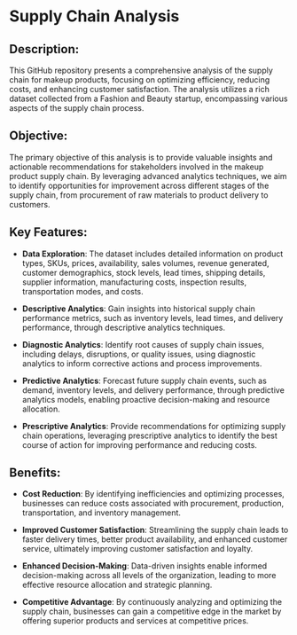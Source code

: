 # Supply Chain Analysis

## Description:
This GitHub repository presents a comprehensive analysis of the supply chain for makeup products, focusing on optimizing efficiency, reducing costs, and enhancing customer satisfaction. The analysis utilizes a rich dataset collected from a Fashion and Beauty startup, encompassing various aspects of the supply chain process.

## Objective:
The primary objective of this analysis is to provide valuable insights and actionable recommendations for stakeholders involved in the makeup product supply chain. By leveraging advanced analytics techniques, we aim to identify opportunities for improvement across different stages of the supply chain, from procurement of raw materials to product delivery to customers.

## Key Features:
- **Data Exploration**: The dataset includes detailed information on product types, SKUs, prices, availability, sales volumes, revenue generated, customer demographics, stock levels, lead times, shipping details, supplier information, manufacturing costs, inspection results, transportation modes, and costs.
  
- **Descriptive Analytics**: Gain insights into historical supply chain performance metrics, such as inventory levels, lead times, and delivery performance, through descriptive analytics techniques.
  
- **Diagnostic Analytics**: Identify root causes of supply chain issues, including delays, disruptions, or quality issues, using diagnostic analytics to inform corrective actions and process improvements.
  
- **Predictive Analytics**: Forecast future supply chain events, such as demand, inventory levels, and delivery performance, through predictive analytics models, enabling proactive decision-making and resource allocation.
  
- **Prescriptive Analytics**: Provide recommendations for optimizing supply chain operations, leveraging prescriptive analytics to identify the best course of action for improving performance and reducing costs.

## Benefits:
- **Cost Reduction**: By identifying inefficiencies and optimizing processes, businesses can reduce costs associated with procurement, production, transportation, and inventory management.
  
- **Improved Customer Satisfaction**: Streamlining the supply chain leads to faster delivery times, better product availability, and enhanced customer service, ultimately improving customer satisfaction and loyalty.
  
- **Enhanced Decision-Making**: Data-driven insights enable informed decision-making across all levels of the organization, leading to more effective resource allocation and strategic planning.
  
- **Competitive Advantage**: By continuously analyzing and optimizing the supply chain, businesses can gain a competitive edge in the market by offering superior products and services at competitive prices.
